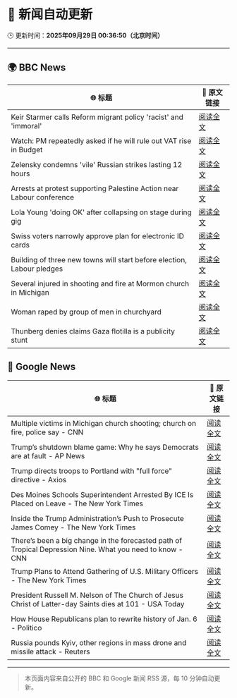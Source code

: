 # 🧠 新闻自动更新

🕒 更新时间：**2025年09月29日 00:36:50（北京时间）**

---

## 🌍 BBC News

| 🌐 标题 | 🔗 原文链接 |
|--------|-------------|
| Keir Starmer calls Reform migrant policy 'racist' and 'immoral' | [阅读全文](https://www.bbc.com/news/articles/cj6xdw1dg4zo?at_medium=RSS&at_campaign=rss) |
| Watch: PM repeatedly asked if he will rule out VAT rise in Budget | [阅读全文](https://www.bbc.com/news/videos/c5y86zxvmmpo?at_medium=RSS&at_campaign=rss) |
| Zelensky condemns 'vile' Russian strikes lasting 12 hours | [阅读全文](https://www.bbc.com/news/articles/c75qeqr5905o?at_medium=RSS&at_campaign=rss) |
| Arrests at protest supporting Palestine Action near Labour conference | [阅读全文](https://www.bbc.com/news/articles/cx20l1257l4o?at_medium=RSS&at_campaign=rss) |
| Lola Young 'doing OK' after collapsing on stage during gig | [阅读全文](https://www.bbc.com/news/articles/cr7031gv2m8o?at_medium=RSS&at_campaign=rss) |
| Swiss voters narrowly approve plan for electronic ID cards | [阅读全文](https://www.bbc.com/news/articles/cdr624j16jpo?at_medium=RSS&at_campaign=rss) |
| Building of three new towns will start before election, Labour pledges | [阅读全文](https://www.bbc.com/news/articles/cly1geen679o?at_medium=RSS&at_campaign=rss) |
| Several injured in shooting and fire at Mormon church in Michigan | [阅读全文](https://www.bbc.com/news/articles/ceq2vd15glwo?at_medium=RSS&at_campaign=rss) |
| Woman raped by group of men in churchyard | [阅读全文](https://www.bbc.com/news/articles/cly622k0jm4o?at_medium=RSS&at_campaign=rss) |
| Thunberg denies claims Gaza flotilla is a publicity stunt | [阅读全文](https://www.bbc.com/news/articles/cx25grpxzd3o?at_medium=RSS&at_campaign=rss) |

## 📰 Google News

| 🌐 标题 | 🔗 原文链接 |
|--------|-------------|
| Multiple victims in Michigan church shooting; church on fire, police say - CNN | [阅读全文](https://news.google.com/rss/articles/CBMiekFVX3lxTE1yb3hkSENzcmJpblctcXlMUFBJeU50MUk3YzZlUTI3dFVFT25KcWMtellWZjA0MTRBQTRtZmNmQmhhRVRnUDRPaHh6eFdlcmJSalUyRm1RcjJsM2VIUFM2cElHZHItX1lVcXRiMEo5VEdtakpOckRlaVNR?oc=5) |
| Trump’s shutdown blame game: Why he says Democrats are at fault - AP News | [阅读全文](https://news.google.com/rss/articles/CBMiswFBVV95cUxPMFVTUUM4NDg3dWg1YTRIV3hFVlJlWDljVmpXZTVnVW5kcVhaVG81UmZNRDBNS0RmejZyQWpOTHJoaHpsV0w4emdFcnhBY3NITjJTenprSzhkcF9yVHZUOHl3T1lKdURWc3NONElvamptWkhCWXF4MnZoS3RkcUhkdkNqQjJfNUkwaGVEbmwzV0ZBc0RiTHVkS3FJYmM5Q2dQRnphM05HbGpoWkIyOEdlZDMwRQ?oc=5) |
| Trump directs troops to Portland with "full force" directive - Axios | [阅读全文](https://news.google.com/rss/articles/CBMic0FVX3lxTE5PWU9Wdzh0Vmo1QlBWYjhpaTdpU2dFeV9ZcFVUVFN0SXl2SnhVOHlDTUNjdGV6YnVqQ20xQWVzdmpIZlo2ZGkwdUFib3ZHMGNXSXoyaWJIdjZuVmZ0cXg1QWN3VGdNd0UzRlN3NUJFMElTVFk?oc=5) |
| Des Moines Schools Superintendent Arrested By ICE Is Placed on Leave - The New York Times | [阅读全文](https://news.google.com/rss/articles/CBMijwFBVV95cUxQWFFDYWFhZ2Yxc0FqNHR5alVkc0I0U3dBbTBNSGVFMXZkQlV2LThUYVZ4X25ZNFpfYjRjVEFpZGJ6Ulg0a1J2MDVrWHBJT2Fvd1d5M3J2NXg4T3pBOWdHbDhnVXNQdW9XN296WldwUHAyXzdidW52d0ZscnBkQWtLYjlBZ2xfMDgxTFFBZ3UzQQ?oc=5) |
| Inside the Trump Administration’s Push to Prosecute James Comey - The New York Times | [阅读全文](https://news.google.com/rss/articles/CBMiigFBVV95cUxPb1k0cHVhbkhsSnFhYVRvUXh6WEVzZWNKSXpGSkxIVmlNc3pNMThpVFc3blNrUGhVazRzb3ptSXBhcnB5LUdONDZIelBWckhIWGQ1UnQ3VHFrQ0s2UkFXSFBnZGlZelZfUk9kcHllalRFLURzLWhwQzRqYkVzNnFvajRrYUtTaGVGRVE?oc=5) |
| There’s been a big change in the forecasted path of Tropical Depression Nine. What you need to know - CNN | [阅读全文](https://news.google.com/rss/articles/CBMimAFBVV95cUxQR3ZaRXNiZWNhZ19FV0FfVUZ4dmJlMXUwZG80bmF5YkFWRDRPTDJ6blJQcF8zeXlaaXVfYVU0QkRlVnEtZlJfT2NKb0ViSXI0SzV6aUp4TU5iLTZObmlNbUkxNlI2R1ZsTmhLYnNld2pTTWtGMXc3RDg2X1Y2TVhsaXl3RDBpWW1sOTlSc2xMNHFSdkJWenN6Nw?oc=5) |
| Trump Plans to Attend Gathering of U.S. Military Officers - The New York Times | [阅读全文](https://news.google.com/rss/articles/CBMif0FVX3lxTE9hMEdUVjIwY0tNVURUZEtBUVI0Tk9GQXBGTUQweEQzVllVNkNTTm1Wa3NvWWtzbUc0V0h4VnY4TzVodjlYTmtlaElQbURtekxvMm0tdUVZX0tvenBGWnZsbjlZcTg5WmZPdlVqS0M2UE9UVE5GU2FjRV9qVGtfMXc?oc=5) |
| President Russell M. Nelson of The Church of Jesus Christ of Latter-day Saints dies at 101 - USA Today | [阅读全文](https://news.google.com/rss/articles/CBMivgFBVV95cUxQTW13MjVSMFBYbUJINWg2czFHWHdfLVl6d25ydUhPZW1JQ1ZFNDBPWXpXZFg5aTJ2b3U2aXZWdU9zNWlWTF9seWozSEtiRVRHQ3RWU2RqclRGWng1Q2ktWTBCTG5ibmQ3bHFRUWNtNFRQS2cwM2VYUGlYZ0doMEROMlgwNVRZNmtMQVh5WnhpakplSk1XLWFvSTJkU25QX0FfWktCbzA0Wkx2dXpqUlFtTUxrNFlnemZVX2VrMTN3?oc=5) |
| How House Republicans plan to rewrite history of Jan. 6 - Politico | [阅读全文](https://news.google.com/rss/articles/CBMirAFBVV95cUxQVmVlXzc2dnNVcnI5NktYNWpPOVoyRXhyd19kRi1TZEI3c3dtYTFoTEdIa0loa3BaWlc3djVtOUdJUm5VZnEwSUV1VE95a092ejdaTjFmTk0ySm1xTU10WG5Kd1dURDFxQUhQcWQ1UE1KeHhJVmlHV21YVHlUdzNFYjBEM2pZaWN5dG53OFNEM3duVlBLUEVsTTZrelF2TVpUNWREaXRUaThCekVO?oc=5) |
| Russia pounds Kyiv, other regions in mass drone and missile attack - Reuters | [阅读全文](https://news.google.com/rss/articles/CBMixwFBVV95cUxOcnBySGRzMVFsa082VWRHX292dkRROTI2QXFsZ05DSnU3T3phRlhxTDFOZHNGTGRfdmR5Vk1iT1JReEZRZzBHdDFHVk5ydXg4MW5LbVMxb2ZtRlJHZUV1TWVKMnVUcl9Jd2pnektQLWdnYUtHVVJ2LTFMc2FKeHp1QklfNFEwamNIRENoc3d3ZHhjdnRoSGdoZTNCVkZ3OFVNbTAybnA5eEZaYW4xT2UxOHZkSkcyQWlpY3ZOVUgyblNoR3JrVGNN?oc=5) |

---
> 本页面内容来自公开的 BBC 和 Google 新闻 RSS 源，每 10 分钟自动更新。